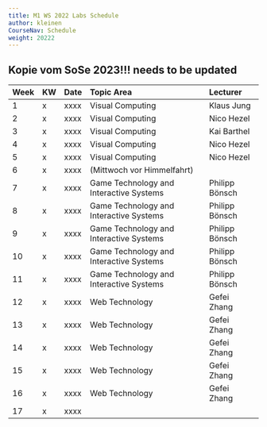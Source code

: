 ```yaml
---
title: M1 WS 2022 Labs Schedule
author: kleinen
CourseNav: Schedule
weight: 20222
---
```


## Kopie vom SoSe 2023!!! needs to be updated




| Week | KW  | Date           | Topic Area                              | Lecturer    |
|:---- |:--- |:-------------- |:--------------------------------------- |:----------- |
| 1    | x  | xxxx | Visual Computing                        | Klaus Jung  |
| 2    | x  | xxxx | Visual Computing                        | Nico Hezel  |
| 3    | x  | xxxx | Visual Computing                        | Kai Barthel |
| 4    | x  | xxxx | Visual Computing                        | Nico Hezel  |
| 5    | x  | xxxx | Visual Computing                        | Nico Hezel  |
| 6    | x  | xxxx | (Mittwoch vor Himmelfahrt)              |             |
| 7    | x  | xxxx | Game Technology and Interactive Systems | Philipp Bönsch  |
| 8    | x  | xxxx | Game Technology and Interactive Systems | Philipp Bönsch  |
| 9    | x  | xxxx | Game Technology and Interactive Systems | Philipp Bönsch  |
| 10   | x  | xxxx | Game Technology and Interactive Systems | Philipp Bönsch  |
| 11   | x  | xxxx | Game Technology and Interactive Systems | Philipp Bönsch  |
| 12   | x  | xxxx | Web Technology                          | Gefei Zhang |
| 13   | x  | xxxx | Web Technology                          | Gefei Zhang |
| 14   | x  | xxxx | Web Technology                          | Gefei Zhang |
| 15   | x  | xxxx | Web Technology                          | Gefei Zhang |
| 16   | x  | xxxx | Web Technology                          | Gefei Zhang |
| 17   | x  | xxxx |                                         |             |
